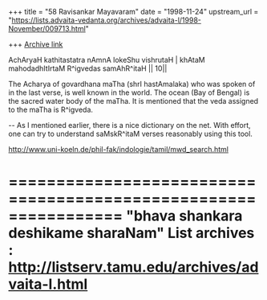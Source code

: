 +++
title = "58 Ravisankar Mayavaram"
date = "1998-11-24"
upstream_url = "https://lists.advaita-vedanta.org/archives/advaita-l/1998-November/009713.html"

+++
[Archive link](https://lists.advaita-vedanta.org/archives/advaita-l/1998-November/009713.html)

AchAryaH kathitastatra nAmnA lokeShu vishrutaH |
khAtaM mahodadhItIrtaM R^igvedas samAhR^itaH || 10||

The Acharya of govardhana maTha (shrI hastAmalaka) who was spoken
of in the last verse, is well known in the world. The ocean (Bay
of Bengal) is the sacred water body of the maTha. It is mentioned
that the veda assigned to the maTha is R^igveda.

--
As I mentioned earlier, there is a nice dictionary on the net.
With effort, one can try to understand saMskR^itaM verses
reasonably using this tool.

http://www.uni-koeln.de/phil-fak/indologie/tamil/mwd_search.html

================================================================
"bhava shankara deshikame sharaNam"
List archives : http://listserv.tamu.edu/archives/advaita-l.html
================================================================


